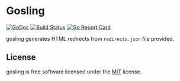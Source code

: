 # Gosling

[![GoDoc](https://godoc.org/github.com/leonidboykov/gosling?status.svg)](https://godoc.org/github.com/leonidboykov/gosling)
[![Build Status](https://travis-ci.com/leonidboykov/gosling.svg?branch=master)](https://travis-ci.com/leonidboykov/gosling)
[![Go Report Card](https://goreportcard.com/badge/github.com/leonidboykov/gosling)](https://goreportcard.com/report/github.com/leonidboykov/gosling)

gosling generates HTML redirects from `redirects.json` file provided.

## License

gosling is free software licensed under the [MIT](LICENSE) license.
